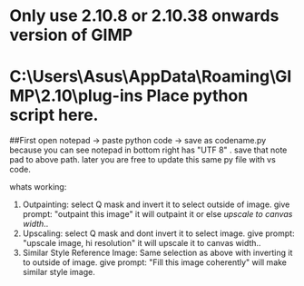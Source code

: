 # Only use 2.10.8 or 2.10.38 onwards version of GIMP
# C:\Users\Asus\AppData\Roaming\GIMP\2.10\plug-ins Place python script here.
  ##First open notepad -> paste python code -> save as codename.py because you can see notepad in bottom right has "UTF 8" . save that note pad to above path. later you are free to update this same py file with vs code.

whats working: 
1. Outpainting: select Q mask and invert it to select outside of image. give prompt: "outpaint this image" it will outpaint it or else *upscale to canvas width*..
2. Upscaling: select Q mask and dont invert it to select image. give prompt: "upscale  image, hi resolution" it will upscale it to canvas width..
3. Similar Style Reference Image: Same selection as above with inverting it to outside of image. give prompt: "Fill this image coherently" will make similar style image.
